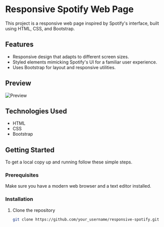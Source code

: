 # Responsive Spotify Web Page

This project is a responsive web page inspired by Spotify's interface, built using HTML, CSS, and Bootstrap.

## Features

- Responsive design that adapts to different screen sizes.
- Styled elements mimicking Spotify's UI for a familiar user experience.
- Uses Bootstrap for layout and responsive utilities.

## Preview

![Preview](preview.png)

## Technologies Used

- HTML
- CSS
- Bootstrap

## Getting Started

To get a local copy up and running follow these simple steps.

### Prerequisites

Make sure you have a modern web browser and a text editor installed.

### Installation

1. Clone the repository
   ```sh
   git clone https://github.com/your_username/responsive-spotify.git
